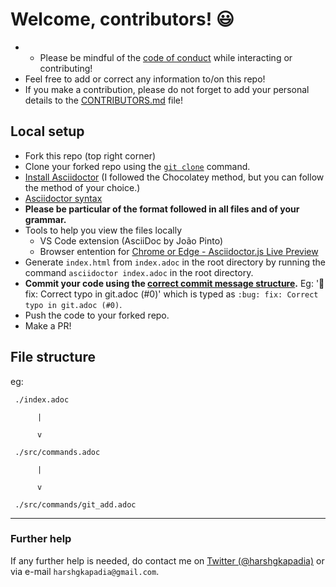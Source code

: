 # Welcome, contributors! :smiley:

- - Please be mindful of the [code of conduct](https://github.com/HarshKapadia2/git_basics/blob/master/CODE_OF_CONDUCT.md) while interacting or contributing!
- Feel free to add or correct any information to/on this repo!
- If you make a contribution, please do not forget to add your personal details to the [CONTRIBUTORS.md](https://github.com/HarshKapadia2/git_basics/blob/master/CONTRIBUTORS.md) file!

## Local setup

- Fork this repo (top right corner)
- Clone your forked repo using the [`git clone`](https://harshkapadia2.github.io/git_basics/#_git_clone) command.
- [Install Asciidoctor](https://asciidoctor.org/#installation) (I followed the Chocolatey method, but you can follow the method of your choice.)
- [Asciidoctor syntax](https://asciidoctor.org/docs/asciidoc-syntax-quick-reference/) 
- **Please be particular of the format followed in all files and of your grammar.**
- Tools to help you view the files locally
   - VS Code extension (AsciiDoc by João Pinto)
   - Browser entention for [Chrome or Edge - Asciidoctor.js Live Preview](https://chrome.google.com/webstore/detail/asciidoctorjs-live-previe/iaalpfgpbocpdfblpnhhgllgbdbchmia)
- Generate `index.html` from `index.adoc` in the root directory by running the command `asciidoctor index.adoc` in the root directory.
- **Commit your code using the [correct commit message structure](https://harshkapadia2.github.io/git_basics/#_git_commit).** Eg: ':bug: fix: Correct typo in git.adoc (#0)' which is typed as `:bug: fix: Correct typo in git.adoc (#0)`.
- Push the code to your forked repo.
- Make a PR!

## File structure

eg:

```
 ./index.adoc

      |

      v

 ./src/commands.adoc

      |

      v

 ./src/commands/git_add.adoc
 ```

---

### Further help
If any further help is needed, do contact me on [Twitter (@harshgkapadia)](https://twitter.com/harshgkapadia) or via e-mail `harshgkapadia@gmail.com`.
